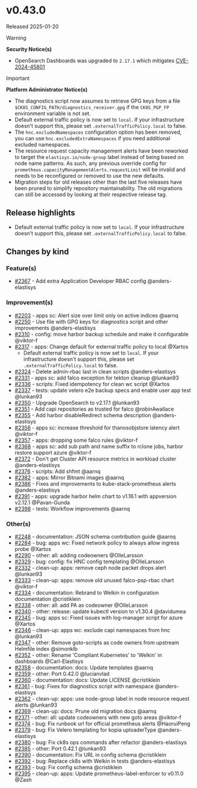 # v0.43.0

Released 2025-01-20

> [!WARNING]
> **Security Notice(s)**
> - OpenSearch Dashboards was upgraded to `2.17.1` which mitigates [CVE-2024-45801](https://github.com/advisories/GHSA-mmhx-hmjr-r674)
<!-- -->
> [!IMPORTANT]
> **Platform Administrator Notice(s)**
> - The diagnostics script now assumes to retrieve GPG keys from a file `$CK8S_CONFIG_PATH/diagnostics_receiver.gpg` if the `CK8S_PGP_FP` environment variable is not set.
> - Default external traffic policy is now set to `local`. If your infrastructure doesn't support this, please set `.externalTrafficPolicy.local` to false.
> - The `hnc.excludedNamespaces` configuration option has been removed, you can use `hnc.excludedExtraNamespaces` if you need additional excluded namespaces.
> - The resource request capacity management alerts have been reworked to target the `elastisys.io/node-group` label instead of being based on node name patterns. As such, any previous override config for `prometheus.capacityManagementAlerts.requestLimit` will be invalid and needs to be reconfigured or removed to use the new defaults.
> - Migration steps for old releases other than the last five releases have been pruned to simplify repository maintainability.
>   The old migrations can still be accessed by looking at their respective release tag.

## Release highlights

- Default external traffic policy is now set to `local`. If your infrastructure doesn't support this, please set `.externalTrafficPolicy.local` to false.

## Changes by kind

### Feature(s)

- [#2367](https://github.com/elastisys/compliantkubernetes-apps/pull/2367) - Add extra Application Developer RBAC config @anders-elastisys

### Improvement(s)

- [#2203](https://github.com/elastisys/compliantkubernetes-apps/pull/2203) - apps sc: Alert size over limit only on active indices @aarnq
- [#2250](https://github.com/elastisys/compliantkubernetes-apps/pull/2250) - Use file with GPG keys for diagnostics script and other improvements @anders-elastisys
- [#2310](https://github.com/elastisys/compliantkubernetes-apps/pull/2310) - config: move harbor backup schedule and make it configurable @viktor-f
- [#2317](https://github.com/elastisys/compliantkubernetes-apps/pull/2317) - apps: Change default for external traffic policy to local @Xartos
  - Default external traffic policy is now set to `local`. If your infrastructure doesn't support this, please set `.externalTrafficPolicy.local` to false.
- [#2324](https://github.com/elastisys/compliantkubernetes-apps/pull/2324) - Delete admin-rbac last in clean scripts @anders-elastisys
- [#2331](https://github.com/elastisys/compliantkubernetes-apps/pull/2331) - apps sc: add falco exception for tekton cleanup @lunkan93
- [#2336](https://github.com/elastisys/compliantkubernetes-apps/pull/2336) - scripts: Fixed idempotency for clean wc script @Xartos
- [#2337](https://github.com/elastisys/compliantkubernetes-apps/pull/2337) - tests: update velero e2e backup specs and enable user app test @lunkan93
- [#2350](https://github.com/elastisys/compliantkubernetes-apps/pull/2350) - Upgrade OpenSearch to v2.17.1 @lunkan93
- [#2351](https://github.com/elastisys/compliantkubernetes-apps/pull/2351) - Add capi repositories as trusted for falco @robinAwallace
- [#2355](https://github.com/elastisys/compliantkubernetes-apps/pull/2355) - Add harbor disableRedirect schema description @anders-elastisys
- [#2356](https://github.com/elastisys/compliantkubernetes-apps/pull/2356) - apps sc: increase threshold for thanosobjstore latency alert @viktor-f
- [#2357](https://github.com/elastisys/compliantkubernetes-apps/pull/2357) - apps: dropping some falco rules @viktor-f
- [#2368](https://github.com/elastisys/compliantkubernetes-apps/pull/2368) - apps sc: add sub path and name suffix to rclone jobs, harbor restore support azure @viktor-f
- [#2372](https://github.com/elastisys/compliantkubernetes-apps/pull/2372) - Don't get Cluster API resource metrics in workload cluster @anders-elastisys
- [#2376](https://github.com/elastisys/compliantkubernetes-apps/pull/2376) - scripts: Add shfmt @aarnq
- [#2382](https://github.com/elastisys/compliantkubernetes-apps/pull/2382) - apps: Mirror Bitnami images @aarnq
- [#2386](https://github.com/elastisys/compliantkubernetes-apps/pull/2386) - Fixes and improvements to kube-stack-prometheus alerts @anders-elastisys
- [#2391](https://github.com/elastisys/compliantkubernetes-apps/pull/2391) - apps: upgrade harbor helm chart to v1.16.1 with appversion v2.12.1 @Pavan-Gunda
- [#2398](https://github.com/elastisys/compliantkubernetes-apps/pull/2398) - tests: Workflow improvements @aarnq

### Other(s)

- [#2248](https://github.com/elastisys/compliantkubernetes-apps/pull/2248) - documentation: JSON schema contribution guide @aarnq
- [#2284](https://github.com/elastisys/compliantkubernetes-apps/pull/2284) - bug: apps wc: Fixed network policy to always allow ingress probe @Xartos
- [#2290](https://github.com/elastisys/compliantkubernetes-apps/pull/2290) - other: all: adding codeowners @OlleLarsson
- [#2329](https://github.com/elastisys/compliantkubernetes-apps/pull/2329) - bug: config: fix HNC config templating @OlleLarsson
- [#2332](https://github.com/elastisys/compliantkubernetes-apps/pull/2332) - clean-up: apps: remove ceph node packet drops alert @lunkan93
- [#2333](https://github.com/elastisys/compliantkubernetes-apps/pull/2333) - clean-up: apps: remove old unused falco-psp-rbac chart @viktor-f
- [#2334](https://github.com/elastisys/compliantkubernetes-apps/pull/2334) - documentation: Rebrand to Welkin in configuration documentation @cristiklein
- [#2338](https://github.com/elastisys/compliantkubernetes-apps/pull/2338) - other: all: add PA as codeowner @OlleLarsson
- [#2340](https://github.com/elastisys/compliantkubernetes-apps/pull/2340) - other: release: update kubectl version to v1.30.4 @davidumea
- [#2345](https://github.com/elastisys/compliantkubernetes-apps/pull/2345) - bug: apps sc: Fixed issues with log-manager script for azure @Xartos
- [#2346](https://github.com/elastisys/compliantkubernetes-apps/pull/2346) - clean-up: apps wc: exclude capi namespaces from hnc @lunkan93
- [#2347](https://github.com/elastisys/compliantkubernetes-apps/pull/2347) - other: Remove goto-scripts as code owners from upstream Helmfile index @simonklb
- [#2352](https://github.com/elastisys/compliantkubernetes-apps/pull/2352) - other: Rename 'Compliant Kubernetes' to 'Welkin' in dashboards @Carl-Elastisys
- [#2358](https://github.com/elastisys/compliantkubernetes-apps/pull/2358) - documentation: docs: Update templates @aarnq
- [#2359](https://github.com/elastisys/compliantkubernetes-apps/pull/2359) - other: Port 0.42.0 @lucianvlad
- [#2360](https://github.com/elastisys/compliantkubernetes-apps/pull/2360) - documentation: docs: Update LICENSE @cristiklein
- [#2361](https://github.com/elastisys/compliantkubernetes-apps/pull/2361) - bug: Fixes for diagnostics script with namespace @anders-elastisys
- [#2362](https://github.com/elastisys/compliantkubernetes-apps/pull/2362) - clean-up: apps: use node-group label in node resource request alerts @lunkan93
- [#2369](https://github.com/elastisys/compliantkubernetes-apps/pull/2369) - clean-up: docs: Prune old migration docs @aarnq
- [#2371](https://github.com/elastisys/compliantkubernetes-apps/pull/2371) - other: all: update codeowners with new goto areas @viktor-f
- [#2374](https://github.com/elastisys/compliantkubernetes-apps/pull/2374) - bug: Fix runbook url for official prometheus alerts @HaoruiPeng
- [#2379](https://github.com/elastisys/compliantkubernetes-apps/pull/2379) - bug: Fix Velero templating for kopia uploaderType @anders-elastisys
- [#2380](https://github.com/elastisys/compliantkubernetes-apps/pull/2380) - bug: Fix ck8s ops commands after refactor @anders-elastisys
- [#2385](https://github.com/elastisys/compliantkubernetes-apps/pull/2385) - other: Port 0.42.1 @lunkan93
- [#2390](https://github.com/elastisys/compliantkubernetes-apps/pull/2390) - documentation: Fix URL in config schema @cristiklein
- [#2392](https://github.com/elastisys/compliantkubernetes-apps/pull/2392) - bug: Replace ck8s with Welkin in tests @anders-elastisys
- [#2393](https://github.com/elastisys/compliantkubernetes-apps/pull/2393) - bug: Fix config schema @cristiklein
- [#2395](https://github.com/elastisys/compliantkubernetes-apps/pull/2395) - clean-up: apps: Update prometheus-label-enforcer to v0.11.0 @Zash
